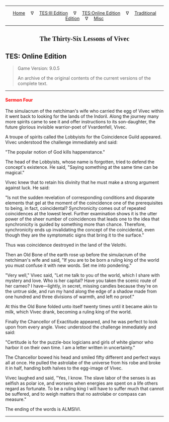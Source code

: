 
---

<!-- Jekyll Page Links -->

<center>
<a href="../../../../index.html">Home</a>
&emsp;&nabla;&emsp;
<a href="../../../index-tes3.html">TES:III Edition</a>
&emsp;&nabla;&emsp;
<a href="../../../index-teso.html">TES:Online Edition</a>
&emsp;&nabla;&emsp;
<a href="../../../index-traditional.html">Traditional Edition</a>
&emsp;&nabla;&emsp;
<a href="../../../index-misc.html">Misc</a>
</center>

<!-- Markdown Body Below: -->

---

<center>
<h2><span style="font-family:Georgia">The Thirty-Six Lessons of Vivec</span></h2>
</center>

## TES: Online Edition

> Game Version: 9.0.5
>
> An archive of the original contents of the current versions of the complete text.

---

#### <span style="color:red">Sermon Four</span>

The simulacrum of the netchiman's wife who carried the egg of Vivec within it went back to looking for the lands of the Indoril. Along the journey many more spirits came to see it and offer instructions to its son-daughter, the future glorious invisible warrior-poet of Vvardenfell, Vivec.

A troupe of spirits called the Lobbyists for the Coincidence Guild appeared. Vivec understood the challenge immediately and said:

"The popular notion of God kills happenstance."

The head of the Lobbyists, whose name is forgotten, tried to defend the concept's existence. He said, "Saying something at the same time can be magical."

Vivec knew that to retain his divinity that he must make a strong argument against luck. He said:

"Is not the sudden revelation of corresponding conditions and disparate elements that gel at the moment of the coincidence one of the prerequisites to being, in fact, coincidental? Synchronicity comes out of repeated coincidences at the lowest level. Further examination shows it is the utter power of the sheer number of coincidences that leads one to the idea that synchronicity is guided by something more than chance. Therefore, synchronicity ends up invalidating the concept of the coincidental, even though they are the symptomatic signs that bring it to the surface."

Thus was coincidence destroyed in the land of the Velothi.

Then an Old Bone of the earth rose up before the simulacrum of the netchiman's wife and said, "If you are to be born a ruling king of the world you must confuse it with new words. Set me into pondering."

"Very well," Vivec said, "Let me talk to you of the world, which I share with mystery and love. Who is her capital? Have you taken the scenic route of her cameo? I have&mdash;lightly, in secret, missing candles because they're on the untrue side, and run my hand along the edge of a shadow made from one hundred and three divisions of warmth, and left no proof."

At this the Old Bone folded unto itself twenty times until it became akin to milk, which Vivec drank, becoming a ruling king of the world.

Finally the Chancellor of Exactitude appeared, and he was perfect to look upon from every angle. Vivec understood the challenge immediately and said:

"Certitude is for the puzzle-box logicians and girls of white glamor who harbor it on their own time. I am a letter written in uncertainty."

The Chancellor bowed his head and smiled fifty different and perfect ways all at once. He pulled the astrolabe of the universe from his robe and broke it in half, handing both halves to the egg-image of Vivec.

Vivec laughed and said, "Yes, I know. The slave labor of the senses is as selfish as polar ice, and worsens when energies are spent on a life others regard as fortunate. To be a ruling king I will have to suffer much that cannot be suffered, and to weigh matters that no astrolabe or compass can measure."

The ending of the words is ALMSIVI.

---
